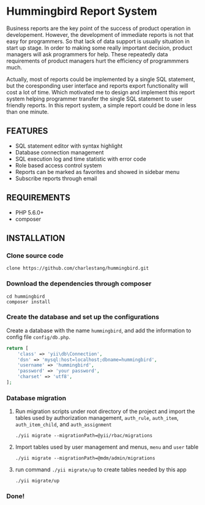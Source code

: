 Hummingbird Report System
============================

Business reports are the key point of the success of product operation in developement.
However, the development of immediate reports is not that easy for programmers.
So that lack of data support is usually situation in start up stage. In order to making
some really important decision, product managers will ask programmers for help.
These repeatedly data requirements of product managers hurt the efficiency of programmmers much.

Actually, most of reports could be implemented by a single SQL statement, but the coresponding
user interface and reports export functionality will cost a lot of time. Which motivated me to
design and implement this report system helping programmer transfer the single SQL statement to
user friendly reports. In this report system, a simple report could be done in less than one minute.


FEATURES
-------------------

- SQL statement editor with syntax highlight
- Database connection management
- SQL execution log and time statistic with error code
- Role based access control system
- Reports can be marked as favorites and showed in sidebar menu
- Subscribe reports through email

REQUIREMENTS
------------
- PHP 5.6.0+
- composer

INSTALLATION
------------
### Clone source code

~~~
clone https://github.com/charlestang/hummingbird.git
~~~

### Download the dependencies through composer

~~~
cd hummingbird
composer install
~~~

### Create the database and set up the configurations

Create a database with the name `hummingbird`, and add the information to config file `config/db.php`.

```php
return [
    'class' => 'yii\db\Connection',
    'dsn' => 'mysql:host=localhost;dbname=hummingbird',
    'username' => 'hummingbird',
    'password' => 'your password',
    'charset' => 'utf8',
];
```

### Database migration

1. Run migration scripts under root directory of the project and import the tables
used by authorization management, `auth_rule`, `auth_item`, `auth_item_child`, and `auth_assignment`

    ~~~
    ./yii migrate --migrationPath=@yii/rbac/migrations
    ~~~

2. Import tables used by user management and menus, `menu` and `user` table

    ~~~
    ./yii migrate --migrationPath=@mdm/admin/migrations
    ~~~

3. run command `./yii migrate/up` to create tables needed by this app

    ~~~
    ./yii migrate/up
    ~~~

### Done!

